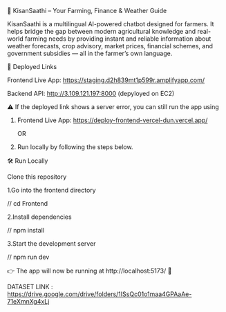 🌾 KisanSaathi – Your Farming, Finance & Weather Guide

KisanSaathi is a multilingual AI-powered chatbot designed for farmers. It helps bridge the gap between modern agricultural knowledge and real-world farming needs by providing instant and reliable information about weather forecasts, crop advisory, market prices, financial schemes, and government subsidies — all in the farmer’s own language.

🚀 Deployed Links

Frontend Live App: https://staging.d2h839mt1p599r.amplifyapp.com/

Backend API: http://3.109.121.197:8000 (depyloyed on EC2)

⚠️ If the deployed link shows a server error, you can still run the app using

1. Frontend Live App: https://deploy-frontend-vercel-dun.vercel.app/
   
   OR

2. Run locally by following the steps below.

🛠 Run Locally

Clone this repository




1.Go into the frontend directory

// cd Frontend


2.Install dependencies

// npm install


3.Start the development server

// npm run dev


👉 The app will now be running at http://localhost:5173/ 🎉

DATASET LINK : https://drive.google.com/drive/folders/1ISsQc01o1maa4GPAaAe-71eXmnXg4xLj

